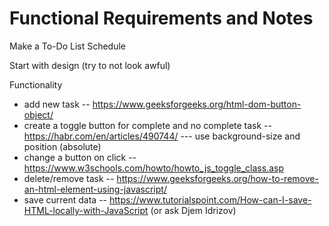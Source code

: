 # Functional Requirements and Notes

Make a To-Do List Schedule

Start with design (try to not look awful)

Functionality
- add new task -- https://www.geeksforgeeks.org/html-dom-button-object/
- create a toggle button for complete and no complete task -- https://habr.com/en/articles/490744/  --- use background-size and position (absolute)
- change a button on click -- https://www.w3schools.com/howto/howto_js_toggle_class.asp
- delete/remove task -- https://www.geeksforgeeks.org/how-to-remove-an-html-element-using-javascript/
- save current data -- https://www.tutorialspoint.com/How-can-I-save-HTML-locally-with-JavaScript (or ask Djem Idrizov)




